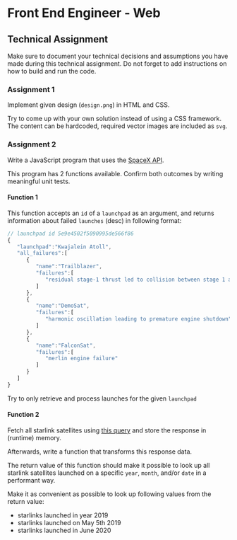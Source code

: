 # Front End Engineer - Web

## Technical Assignment

Make sure to document your technical decisions and assumptions you have made during this technical assignment. Do not forget to add instructions on how to build and run the code.

### Assignment 1

Implement given design (`design.png`) in HTML and CSS.

Try to come up with your own solution instead of using a CSS framework. The content can be hardcoded, required vector images are included as `svg`.

### Assignment 2

Write a JavaScript program that uses the [SpaceX API](https://github.com/r-spacex/SpaceX-API/blob/master/docs/v4/README.md).

This program has 2 functions available. Confirm both outcomes by writing meaningful unit tests.

#### Function 1

This function accepts an `id` of a `launchpad` as an argument, and returns information about failed `launches` (desc) in following format:

```js
// launchpad id 5e9e4502f5090995de566f86
{
   "launchpad":"Kwajalein Atoll",
   "all_failures":[
      {
         "name":"Trailblazer",
         "failures":[
            "residual stage-1 thrust led to collision between stage 1 and stage 2"
         ]
      },
      {
         "name":"DemoSat",
         "failures":[
            "harmonic oscillation leading to premature engine shutdown"
         ]
      },
      {
         "name":"FalconSat",
         "failures":[
            "merlin engine failure"
         ]
      }
   ]
}
```

Try to only retrieve and process launches for the given `launchpad`

#### Function 2

Fetch all starlink satellites using [this query](https://github.com/r-spacex/SpaceX-API/blob/master/docs/v4/starlink/all.md) and store the response in (runtime) memory.

Afterwards, write a function that transforms this response data.

The return value of this function should make it possible to look up all starlink satellites launched on a specific `year`, `month`, and/or `date` in a performant way.

Make it as convenient as possible to look up following values from the return value:

- starlinks launched in year 2019
- starlinks launched on May 5th 2019
- starlinks launched in June 2020
